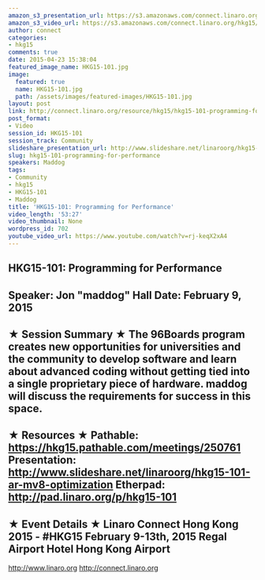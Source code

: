 ```yaml
---
amazon_s3_presentation_url: https://s3.amazonaws.com/connect.linaro.org/hkg15/Videos/02-09-Monday/HKG15-101.pdf
amazon_s3_video_url: https://s3.amazonaws.com/connect.linaro.org/hkg15/Videos/02-09-Monday/HKG15-101+Programming+for+Performance.mp4
author: connect
categories:
- hkg15
comments: true
date: 2015-04-23 15:38:04
featured_image_name: HKG15-101.jpg
image:
  featured: true
  name: HKG15-101.jpg
  path: /assets/images/featured-images/HKG15-101.jpg
layout: post
link: http://connect.linaro.org/resource/hkg15/hkg15-101-programming-for-performance/
post_format:
- Video
session_id: HKG15-101
session_track: Community
slideshare_presentation_url: http://www.slideshare.net/linaroorg/hkg15-101-ar-mv8-optimization
slug: hkg15-101-programming-for-performance
speakers: Maddog
tags:
- Community
- hkg15
- HKG15-101
- Maddog
title: 'HKG15-101: Programming for Performance'
video_length: '53:27'
video_thumbnail: None
wordpress_id: 702
youtube_video_url: https://www.youtube.com/watch?v=rj-keqX2xA4
---
```


HKG15-101: Programming for Performance 
--------------------------------------------------- 
Speaker: Jon "maddog" Hall 
Date: February 9, 2015 
--------------------------------------------------- 
★ Session Summary ★ 
The 96Boards program creates new opportunities for universities and the community to develop software and learn about advanced coding without getting tied into a single proprietary piece of hardware. maddog will discuss the requirements for success in this space. 
-------------------------------------------------- 
★ Resources ★ 
Pathable: https://hkg15.pathable.com/meetings/250761 
Presentation: http://www.slideshare.net/linaroorg/hkg15-101-ar-mv8-optimization 
Etherpad: http://pad.linaro.org/p/hkg15-101 
--------------------------------------------------- 
★ Event Details ★ 
Linaro Connect Hong Kong 2015 - #HKG15 
February 9-13th, 2015 
Regal Airport Hotel Hong Kong Airport 
--------------------------------------------------- 
http://www.linaro.org 
http://connect.linaro.org
